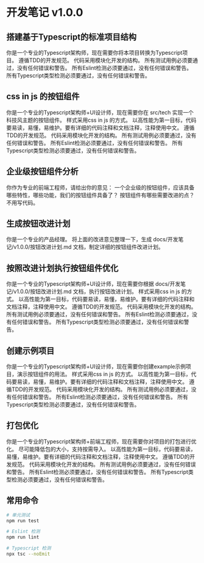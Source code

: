 # 开发笔记 v1.0.0

## 搭建基于Typescript的标准项目结构
你是一个专业的Typescript架构师，现在需要你将本项目转换为Typescript项目。
遵循TDD的开发规范。
代码采用模块化开发的结构。
所有测试用例必须要通过，没有任何错误和警告。
所有Eslint检测必须要通过，没有任何错误和警告。
所有Typescript类型检测必须要通过，没有任何错误和警告。

## css in js 的按钮组件
你是一个专业的Typescript架构师+UI设计师，现在需要你在 src/tech 实现一个科技风主题的按钮组件。
样式采用css in js 的方式。
以高性能为第一目标，代码要易读，易懂，易维护。要有详细的代码注释和文档注释，注释使用中文。
遵循TDD的开发规范。
代码采用模块化开发的结构。
所有测试用例必须要通过，没有任何错误和警告。
所有Eslint检测必须要通过，没有任何错误和警告。
所有Typescript类型检测必须要通过，没有任何错误和警告。

## 企业级按钮组件分析
你作为专业的前端工程师，请给出你的意见：
一个企业级的按钮组件，应该具备哪些特性，哪些功能，我们的按钮组件具备了？
按钮组件有哪些需要改进的点？
不用写代码。

## 生成按钮改进计划
你是一个专业的产品经理。
将上面的改进意见整理一下，生成 docs/开发笔记/v1.0.0/按钮改进计划.md 文档，制定详细的按钮组件改进计划。

## 按照改进计划执行按钮组件优化
你是一个专业的Typescript架构师+UI设计师，现在需要你根据 docs/开发笔记/v1.0.0/按钮改进计划.md 文档，执行按钮改进计划。
样式采用css in js 的方式。
以高性能为第一目标，代码要易读，易懂，易维护。要有详细的代码注释和文档注释，注释使用中文。
遵循TDD的开发规范。
代码采用模块化开发的结构。
所有测试用例必须要通过，没有任何错误和警告。
所有Eslint检测必须要通过，没有任何错误和警告。
所有Typescript类型检测必须要通过，没有任何错误和警告。

## 创建示例项目
你是一个专业的Typescript架构师+UI设计师，现在需要你创建example示例项目，演示按钮组件的用法。
样式采用css in js 的方式。
以高性能为第一目标，代码要易读，易懂，易维护。要有详细的代码注释和文档注释，注释使用中文。
遵循TDD的开发规范。
代码采用模块化开发的结构。
所有测试用例必须要通过，没有任何错误和警告。
所有Eslint检测必须要通过，没有任何错误和警告。
所有Typescript类型检测必须要通过，没有任何错误和警告。

## 打包优化
你是一个专业的Typescript架构师+前端工程师，现在需要你对项目的打包进行优化。
尽可能降低包的大小，支持按需导入。
以高性能为第一目标，代码要易读，易懂，易维护。要有详细的代码注释和文档注释，注释使用中文。
遵循TDD的开发规范。
代码采用模块化开发的结构。
所有测试用例必须要通过，没有任何错误和警告。
所有Eslint检测必须要通过，没有任何错误和警告。
所有Typescript类型检测必须要通过，没有任何错误和警告。


## 常用命令
```bash
# 单元测试
npm run test

# Eslint 检测
npm run lint

# Typescript 检测
npx tsc --noEmit
```